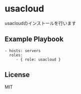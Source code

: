 usacloud
=========

usacloudのインストールを行います

Example Playbook
----------------


    - hosts: servers
      roles:
         - { role: usacloud }

License
-------

MIT
